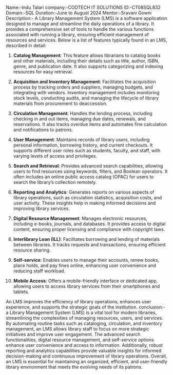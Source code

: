 Name:-Indu Talari
company:-CODTECH IT SOLUTIONS
ID:-CT08SQL832
Domain:-SQL
Duration:-June to August 2024
Mentor:-Sravani Gowni
Description:-
A Library Management System (LMS) is a software application designed to manage and streamline the daily operations of a library. It provides a comprehensive set of tools to handle the various functions associated with running a library, ensuring efficient management of resources and services. Below is a list of features typically found in an LMS, described in detail:

1. **Catalog Management**: This feature allows librarians to catalog books and other materials, including their details such as title, author, ISBN, genre, and publication date. It also supports categorizing and indexing resources for easy retrieval.

2. **Acquisition and Inventory Management**: Facilitates the acquisition process by tracking orders and suppliers, managing budgets, and integrating with vendors. Inventory management includes monitoring stock levels, conducting audits, and managing the lifecycle of library materials from procurement to deaccession.

3. **Circulation Management**: Handles the lending process, including checking in and out items, managing due dates, renewals, and reservations. It also tracks overdue items and automates fine calculation and notifications to patrons.

4. **User Management**: Maintains records of library users, including personal information, borrowing history, and current checkouts. It supports different user roles such as students, faculty, and staff, with varying levels of access and privileges.

5. **Search and Retrieval**: Provides advanced search capabilities, allowing users to find resources using keywords, filters, and Boolean operators. It often includes an online public access catalog (OPAC) for users to search the library’s collection remotely.

6. **Reporting and Analytics**: Generates reports on various aspects of library operations, such as circulation statistics, acquisition costs, and user activity. These insights help in making informed decisions and improving library services.

7. **Digital Resource Management**: Manages electronic resources, including e-books, journals, and databases. It provides access to digital content, ensuring proper licensing and compliance with copyright laws.

8. **Interlibrary Loan (ILL)**: Facilitates borrowing and lending of materials between libraries. It tracks requests and transactions, ensuring efficient resource sharing.

9. **Self-service**: Enables users to manage their accounts, renew books, place holds, and pay fines online, enhancing user convenience and reducing staff workload.

10. **Mobile Access**: Offers a mobile-friendly interface or dedicated app, allowing users to access library services from their smartphones and tablets.

An LMS improves the efficiency of library operations, enhances user experience, and supports the strategic goals of the institution.
conclusion:-
 a Library Management System (LMS) is a vital tool for modern libraries, streamlining the complexities of managing resources, users, and services. By automating routine tasks such as cataloging, circulation, and inventory management, an LMS allows library staff to focus on more strategic initiatives and improve user engagement. The advanced search functionalities, digital resource management, and self-service options enhance user convenience and access to information. Additionally, robust reporting and analytics capabilities provide valuable insights for informed decision-making and continuous improvement of library operations. Overall, an LMS is essential for maintaining an organized, efficient, and user-friendly library environment that meets the evolving needs of its patrons.
